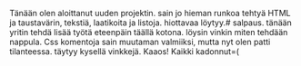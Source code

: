Tänään olen aloittanut uuden projektin. sain jo hieman runkoa tehtyä HTML ja taustavärin, tekstiä, laatikoita ja listoja. hiottavaa löytyy.# salpaus.
tänään yritin tehdä lisää työtä eteenpäin täällä kotona. löysin vinkin miten tehdään nappula. Css komentoja sain muutaman valmiiksi, mutta nyt olen patti tilanteessa. täytyy kysellä vinkkejä.
Kaaos!
Kaikki kadonnut=(